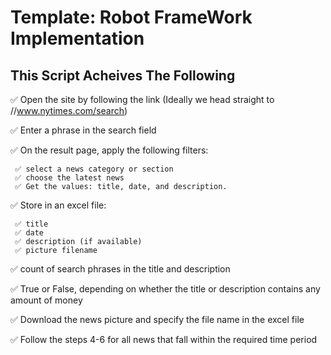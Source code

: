 # Template: Robot FrameWork Implementation

##   This Script Acheives The Following 

✅ Open the site by following the link (Ideally we head straight to //www.nytimes.com/search)

✅ Enter a phrase in the search field

✅ On the result page, apply the following filters:

     ✅ select a news category or section
     ✅ choose the latest news
     ✅ Get the values: title, date, and description.
✅ Store in an excel file:

     ✅ title
     ✅ date
     ✅ description (if available)
     ✅ picture filename
✅ count of search phrases in the title and description

✅ True or False, depending on whether the title or description contains any amount of money

✅ Download the news picture and specify the file name in the excel file

✅ Follow the steps 4-6 for all news that fall within the required time period
